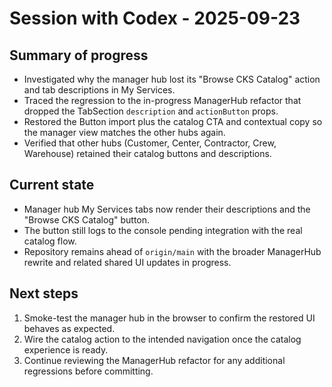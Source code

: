# Session with Codex - 2025-09-23

## Summary of progress
- Investigated why the manager hub lost its "Browse CKS Catalog" action and tab descriptions in My Services.
- Traced the regression to the in-progress ManagerHub refactor that dropped the TabSection `description` and `actionButton` props.
- Restored the Button import plus the catalog CTA and contextual copy so the manager view matches the other hubs again.
- Verified that other hubs (Customer, Center, Contractor, Crew, Warehouse) retained their catalog buttons and descriptions.

## Current state
- Manager hub My Services tabs now render their descriptions and the "Browse CKS Catalog" button.
- The button still logs to the console pending integration with the real catalog flow.
- Repository remains ahead of `origin/main` with the broader ManagerHub rewrite and related shared UI updates in progress.

## Next steps
1. Smoke-test the manager hub in the browser to confirm the restored UI behaves as expected.
2. Wire the catalog action to the intended navigation once the catalog experience is ready.
3. Continue reviewing the ManagerHub refactor for any additional regressions before committing.
